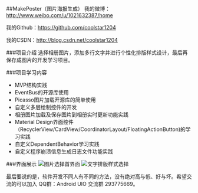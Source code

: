 ##MakePoster（图片海报生成）
我的微博：http://www.weibo.com/u/1021632387/home

我的Github：https://github.com/coolstar1204

我的CSDN：http://blog.csdn.net/coolstar1204


###项目介绍
选择相册图片，添加多行文字并进行个性化排版样式设计，最后再保存成图片的开发学习项目。

###项目学习内容
- MVP结构实践
- EventBus的开源库使用
- Picasso图片加载开源库的简单使用
- 自定义多层绘制控件的开发
- 相册图片加载及保存图片到相册实时更新功能实践
- Material Design界面控件（RecyclerView/CardView/CoordinatorLayout/FloatingActionButton)的学习实践
- 自定义DependentBehavior学习实践
- 自定义程序崩溃信息生成日志文件功能实践

###界面展示
![图片选择首界面](http://img.blog.csdn.net/20160316140755085)
![文字排版样式选择](http://img.blog.csdn.net/20160316140821790)


最后要说的是，软件开发不同人有不同的方法，没有绝对高与低、好与坏。希望交流的可以加入
QQ群：Android UIO 交流群 293775669。

